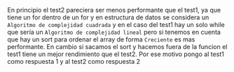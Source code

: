 En principio el test2 pareciera ser menos performante que el test1, ya que tiene un for dentro de un for y en estructura de datos se considera un `Algoritmo de complejidad cuadrada` y en el caso del test1 hay un solo while que sería un `Algoritmo de complejidad lineal` pero si tenemos en cuenta que hay un sort para ordenar el array de forma `Creciente` es mas performante. En cambio si sacamos el sort y hacemos fuera de la funcion el test1 tiene un mejor rendimiento que el test2. Por ese motivo pongo al test1 como respuesta 1 y al test2 como respuesta 2